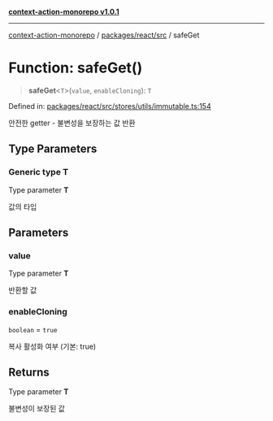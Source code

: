 [**context-action-monorepo v1.0.1**](../../../../README.md)

***

[context-action-monorepo](../../../../README.md) / [packages/react/src](../README.md) / safeGet

# Function: safeGet()

> **safeGet**&lt;`T`&gt;(`value`, `enableCloning`): `T`

Defined in: [packages/react/src/stores/utils/immutable.ts:154](https://github.com/mineclover/context-action/blob/08bf17d6ec1c09cfe0ffb9710189395df90c9772/packages/react/src/stores/utils/immutable.ts#L154)

안전한 getter - 불변성을 보장하는 값 반환

## Type Parameters

### Generic type T

Type parameter **T**

값의 타입

## Parameters

### value

Type parameter **T**

반환할 값

### enableCloning

`boolean` = `true`

복사 활성화 여부 (기본: true)

## Returns

Type parameter **T**

불변성이 보장된 값
